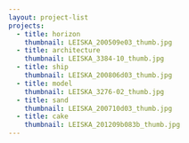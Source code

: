 ```yaml
---
layout: project-list
projects:
  - title: horizon
    thumbnail: LEISKA_200509e03_thumb.jpg
  - title: architecture
    thumbnail: LEISKA_3384-10_thumb.jpg
  - title: ship
    thumbnail: LEISKA_200806d03_thumb.jpg
  - title: model
    thumbnail: LEISKA_3276-02_thumb.jpg
  - title: sand
    thumbnail: LEISKA_200710d03_thumb.jpg
  - title: cake
    thumbnail: LEISKA_201209b083b_thumb.jpg
---
```

